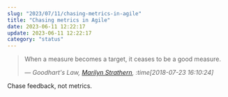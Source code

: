 ```yaml
---
slug: "2023/07/11/chasing-metrics-in-agile"
title: "Chasing metrics in Agile"
date: 2023-06-11 12:22:17
update: 2023-06-11 12:22:17
category: "status"
---
```


> When a measure becomes a target, it ceases to be a good measure.
>
> <cite>&mdash; Goodhart's Law, [Marilyn Strathern](https://archive.org/details/ImprovingRatingsAuditInTheBritishUniversitySystem), :time[2018-07-23 16:10:24]</cite>

Chase feedback, not metrics.
